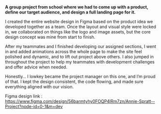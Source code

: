 **A group project from school where we had to come up with a product, define our target audience, and design a full landing page for it.**

I created the entire website design in Figma based on the product idea we developed together as a team. Once the layout and visual style were locked in, we collaborated on things like the logo and image assets, but the core design concept was mine from start to finish.

After my teammates and I finished developing our assigned sections, I went in and added animations across the whole page to make the site feel polished and dynamic, and to lift out project above others. I also jumped in throughout the project to help my teammates with development challenges and offer advice when needed.

Honestly… I lowkey became the project manager on this one, and I’m proud of that. I kept the design consistent, the code flowing, and made sure everything aligned with our vision.

Figma design link : https://www.figma.com/design/56barmtyhy0FOQP4lRm7zn/Annie-Spratt--Project?node-id=0-1&m=dev
